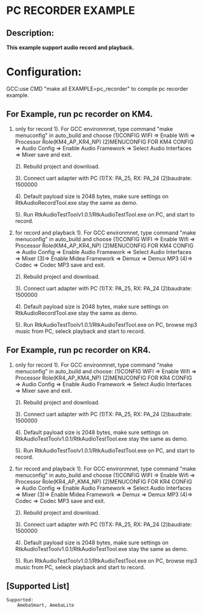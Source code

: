 # PC RECORDER EXAMPLE

## Description:
**This example support audio record and playback.**

# Configuration:
GCC:use CMD "make all EXAMPLE=pc_recorder" to compile pc recorder example.

## For Example, run pc recorder on KM4.
1. only for record
	1). For GCC environmnet, type command "make menuconfig" in auto_build
		and choose
		(1)CONFIG WIFI => Enable Wifi => Processor Role(KM4_AP_KR4_NP)
		(2)MENUCONFIG FOR KM4 CONFIG => Audio Config => Enable Audio Framework => Select Audio Interfaces => Mixer
		save and exit.

	2). Rebuild project and download.

	3). Connect uart adapter with PC
	  (1)TX: PA_25, RX: PA_24
	  (2)baudrate: 1500000

	4). Default payload size is 2048 bytes, make sure settings on RtkAudioRecordTool.exe stay the same as demo.

	5). Run RtkAudioTestToolv1.0.1/RtkAudioTestTool.exe on PC, and start to record.

2. for record and playback
	1). For GCC environmnet, type command "make menuconfig" in auto_build
		and choose
		(1)CONFIG WIFI => Enable Wifi => Processor Role(KM4_AP_KR4_NP)
		(2)MENUCONFIG FOR KM4 CONFIG => Audio Config => Enable Audio Framework => Select Audio Interfaces => Mixer
		(3)=> Enable Midea Framework => Demux => Demux MP3
		(4)=> Codec => Codec MP3
		save and exit.

	2). Rebuild project and download.

	3). Connect uart adapter with PC
	  (1)TX: PA_25, RX: PA_24
	  (2)baudrate: 1500000

	4). Default payload size is 2048 bytes, make sure settings on RtkAudioRecordTool.exe stay the same as demo.

	5). Run RtkAudioTestToolv1.0.1/RtkAudioTestTool.exe on PC, browse mp3 music from PC, seleck playback and start to record.


## For Example, run pc recorder on KR4.
1. only for record
	1). For GCC environmnet, type command "make menuconfig" in auto_build
		and choose:
		(1)CONFIG WIFI => Enable Wifi => Processor Role(KR4_AP_KM4_NP)
		(2)MENUCONFIG FOR KR4 CONFIG => Audio Config => Enable Audio Framework => Select Audio Interfaces => Mixer
		save and exit.

	2). Rebuild project and download.

	3). Connect uart adapter with PC
	  (1)TX: PA_25, RX: PA_24
	  (2)baudrate: 1500000

	4). Default payload size is 2048 bytes, make sure settings on RtkAudioTestToolv1.0.1/RtkAudioTestTool.exe stay the same as demo.

	5). Run RtkAudioTestToolv1.0.1/RtkAudioTestTool.exe on PC, and start to record.

2. for record and playback
	1). For GCC environmnet, type command "make menuconfig" in auto_build
		and choose
		(1)CONFIG WIFI => Enable Wifi => Processor Role(KR4_AP_KM4_NP)
		(2)MENUCONFIG FOR KR4 CONFIG => Audio Config => Enable Audio Framework => Select Audio Interfaces => Mixer
		(3)=> Enable Midea Framework => Demux => Demux MP3
		(4)=> Codec => Codec MP3
		save and exit.

	2). Rebuild project and download.

	3). Connect uart adapter with PC
	  (1)TX: PA_25, RX: PA_24
	  (2)baudrate: 1500000

	4). Default payload size is 2048 bytes, make sure settings on RtkAudioTestToolv1.0.1/RtkAudioTestTool.exe stay the same as demo.

	5). Run RtkAudioTestToolv1.0.1/RtkAudioTestTool.exe on PC, browse mp3 music from PC, seleck playback and start to record.

## [Supported List]
	Supported:
		AmebaSmart, AmebaLite